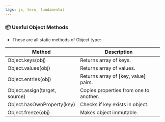 ```yaml
---
tags: js, term, fundamental
---
```


### **📦 Useful Object Methods**
- These are all static methods of Object type:

|**Method**|**Description**|
|---|---|
|Object.keys(obj)|Returns array of keys.|
|Object.values(obj)|Returns array of values.|
|Object.entries(obj)|Returns array of [key, value] pairs.|
|Object.assign(target, source)|Copies properties from one to another.|
|Object.hasOwnProperty(key)|Checks if key exists in object.|
|Object.freeze(obj)|Makes object immutable.|